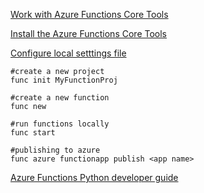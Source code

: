 [Work with Azure Functions Core Tools](https://docs.microsoft.com/en-us/azure/azure-functions/functions-run-local#v2)  

[Install the Azure Functions Core Tools](https://docs.microsoft.com/en-us/azure/azure-functions/functions-run-local#install-the-azure-functions-core-tools)  

[Configure local setttings file](https://docs.microsoft.com/en-us/azure/azure-functions/functions-run-local#local-settings-file)  

```
#create a new project
func init MyFunctionProj

#create a new function
func new

#run functions locally
func start 

#publishing to azure
func azure functionapp publish <app name>

```

[Azure Functions Python developer guide](https://docs.microsoft.com/en-us/azure/azure-functions/functions-reference-python#publishing-to-azure)
